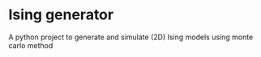 # Ising generator

A python project to generate and simulate (2D) Ising models using monte carlo method